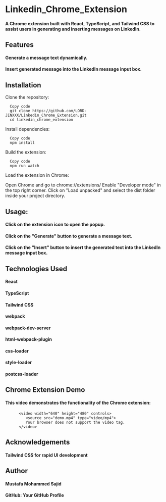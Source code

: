 # Linkedin_Chrome_Extension
#### A Chrome extension built with React, TypeScript, and Tailwind CSS to assist users in generating and inserting messages on LinkedIn.

## Features
#### Generate a message text dynamically.
#### Insert generated message into the LinkedIn message input box.

## Installation
Clone the repository:

      
      Copy code
      git clone https://github.com/LORD-JINXXX/Linkedin_Chrome_Extension.git
      cd linkedin_chrome_extension
      
Install dependencies:


      Copy code
      npm install
Build the extension:


      Copy code
      npm run watch
Load the extension in Chrome:

Open Chrome and go to chrome://extensions/
Enable "Developer mode" in the top right corner.
Click on "Load unpacked" and select the dist folder inside your project directory.

## Usage:

#### Click on the extension icon to open the popup.
#### Click on the "Generate" button to generate a message text.
#### Click on the "Insert" button to insert the generated text into the LinkedIn message input box.

## Technologies Used

#### React
#### TypeScript
#### Tailwind CSS
#### webpack
#### webpack-dev-server
#### html-webpack-plugin
#### css-loader
#### style-loader
#### postcss-loader

## Chrome Extension Demo

#### This video demonstrates the functionality of the Chrome extension:

          <video width="640" height="480" controls>
             <source src="demo.mp4" type="video/mp4">
             Your browser does not support the video tag.
          </video>

## Acknowledgements
#### Tailwind CSS for rapid UI development

## Author
#### Mustafa Mohammed Sajid
#### GitHub: Your GitHub Profile
